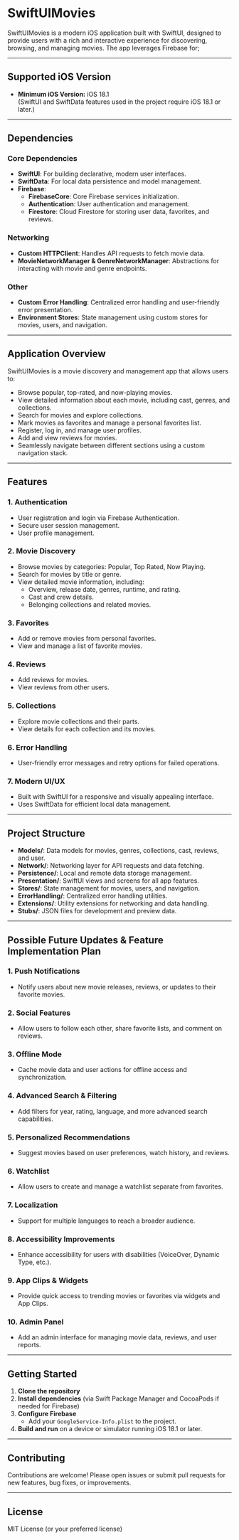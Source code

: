 # SwiftUIMovies

SwiftUIMovies is a modern iOS application built with SwiftUI, designed to provide users with a rich and interactive experience for discovering, browsing, and managing movies. The app leverages Firebase for;

---

## Supported iOS Version

- **Minimum iOS Version:** iOS 18.1  
  (SwiftUI and SwiftData features used in the project require iOS 18.1 or later.)

---

## Dependencies

### Core Dependencies

- **SwiftUI**: For building declarative, modern user interfaces.
- **SwiftData**: For local data persistence and model management.
- **Firebase**:  
  - **FirebaseCore**: Core Firebase services initialization.
  - **Authentication**: User authentication and management.
  - **Firestore**: Cloud Firestore for storing user data, favorites, and reviews.

### Networking

- **Custom HTTPClient**: Handles API requests to fetch movie data.
- **MovieNetworkManager & GenreNetworkManager**: Abstractions for interacting with movie and genre endpoints.

### Other

- **Custom Error Handling**: Centralized error handling and user-friendly error presentation.
- **Environment Stores**: State management using custom stores for movies, users, and navigation.

---

## Application Overview

SwiftUIMovies is a movie discovery and management app that allows users to:

- Browse popular, top-rated, and now-playing movies.
- View detailed information about each movie, including cast, genres, and collections.
- Search for movies and explore collections.
- Mark movies as favorites and manage a personal favorites list.
- Register, log in, and manage user profiles.
- Add and view reviews for movies.
- Seamlessly navigate between different sections using a custom navigation stack.

---

## Features

### 1. **Authentication**
- User registration and login via Firebase Authentication.
- Secure user session management.
- User profile management.

### 2. **Movie Discovery**
- Browse movies by categories: Popular, Top Rated, Now Playing.
- Search for movies by title or genre.
- View detailed movie information, including:
  - Overview, release date, genres, runtime, and rating.
  - Cast and crew details.
  - Belonging collections and related movies.

### 3. **Favorites**
- Add or remove movies from personal favorites.
- View and manage a list of favorite movies.

### 4. **Reviews**
- Add reviews for movies.
- View reviews from other users.

### 5. **Collections**
- Explore movie collections and their parts.
- View details for each collection and its movies.

### 6. **Error Handling**
- User-friendly error messages and retry options for failed operations.

### 7. **Modern UI/UX**
- Built with SwiftUI for a responsive and visually appealing interface.
- Uses SwiftData for efficient local data management.

---

## Project Structure

- **Models/**: Data models for movies, genres, collections, cast, reviews, and user.
- **Network/**: Networking layer for API requests and data fetching.
- **Persistence/**: Local and remote data storage management.
- **Presentation/**: SwiftUI views and screens for all app features.
- **Stores/**: State management for movies, users, and navigation.
- **ErrorHandling/**: Centralized error handling utilities.
- **Extensions/**: Utility extensions for networking and data handling.
- **Stubs/**: JSON files for development and preview data.

---

## Possible Future Updates & Feature Implementation Plan

### 1. **Push Notifications**
- Notify users about new movie releases, reviews, or updates to their favorite movies.

### 2. **Social Features**
- Allow users to follow each other, share favorite lists, and comment on reviews.

### 3. **Offline Mode**
- Cache movie data and user actions for offline access and synchronization.

### 4. **Advanced Search & Filtering**
- Add filters for year, rating, language, and more advanced search capabilities.

### 5. **Personalized Recommendations**
- Suggest movies based on user preferences, watch history, and reviews.

### 6. **Watchlist**
- Allow users to create and manage a watchlist separate from favorites.

### 7. **Localization**
- Support for multiple languages to reach a broader audience.

### 8. **Accessibility Improvements**
- Enhance accessibility for users with disabilities (VoiceOver, Dynamic Type, etc.).

### 9. **App Clips & Widgets**
- Provide quick access to trending movies or favorites via widgets and App Clips.

### 10. **Admin Panel**
- Add an admin interface for managing movie data, reviews, and user reports.

---

## Getting Started

1. **Clone the repository**
2. **Install dependencies** (via Swift Package Manager and CocoaPods if needed for Firebase)
3. **Configure Firebase**
   - Add your `GoogleService-Info.plist` to the project.
4. **Build and run** on a device or simulator running iOS 18.1 or later.

---

## Contributing

Contributions are welcome! Please open issues or submit pull requests for new features, bug fixes, or improvements.

---

## License

MIT License (or your preferred license) 